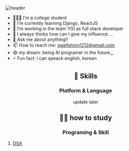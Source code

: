 ![header](https://capsule-render.vercel.app/api?type=waving&color=0:EEFF00,100:a82da8&height=300&section=header&text=Yeonuel&fontSize=70)
<!-- <h1 align='center'>Hi there 👋 I'm Yeonuel.</h1> -->
- 🙋🏻‍♂️ I’m a college student </br>
- 🌱 I’m currently learning Django, ReactJS</br>
- 👯 I’m working in the team YGI as full stack developer</br>
- 🤔 I always thinks how can i give my influence ... </br>
- 💬 Ask me about anything!!</br>
- 📫 How to reach me: qwefghnm1212@gmail.com</br>
- 😄 my dream: being AI programer in the future,,, </br>
- ⚡ Fun fact: i can speack english, korean</br>

<!-- show my skills!! -->
<h2 align='center'>💪 Skills</h2>
<h3 align='center'>Platform & Language</h3>
<p align='center'>
 update later
</p>

<!-- show how to study  -->
<h2 align='center'>✍🏻 how to study</h2>
<h3 align='center'>Programing & Skill</h3>
<p align='center'>
 <ol>
  <li><a href='https://www.notion.so/dcda96c218a24db18325e56fa1784286'>DSA</li>
</ol>
 </p>
 





 
